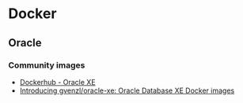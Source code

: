 # Docker

## Oracle 

### Community images

* [Dockerhub - Oracle XE](https://hub.docker.com/r/gvenzl/oracle-xe)
* [Introducing gvenzl/oracle-xe: Oracle Database XE Docker images](https://geraldonit.com/2021/08/15/oracle-xe-docker-images/)
